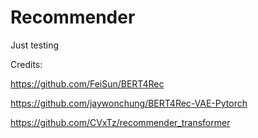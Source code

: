 # Recommender
Just testing 



Credits: 

https://github.com/FeiSun/BERT4Rec

https://github.com/jaywonchung/BERT4Rec-VAE-Pytorch

https://github.com/CVxTz/recommender_transformer


